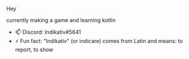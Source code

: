 
Hey

currently making a game
and learning kotlin

- 📫 Discord: Indikativ#5641
- ⚡ Fun fact: "Indikativ" (or indicare) comes from Latin and means: to report, to show
